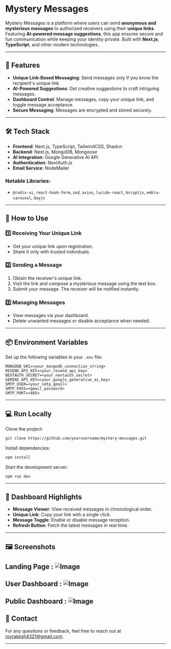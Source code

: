 # Mystery Messages

Mystery Messages is a platform where users can send **anonymous and mysterious messages** to authorized receivers using their **unique links**. Featuring **AI-powered message suggestions**, this app ensures secure and fun communication while keeping your identity private. Built with **Next.js**, **TypeScript**, and other modern technologies.

---

## 🚀 Features

- **Unique Link-Based Messaging**: Send messages only if you know the recipient's unique link.  
- **AI-Powered Suggestions**: Get creative suggestions to craft intriguing messages.  
- **Dashboard Control**: Manage messages, copy your unique link, and toggle message acceptance.  
- **Secure Messaging**: Messages are encrypted and stored securely.  

---

## 🛠️ Tech Stack

- **Frontend**: Next.js, TypeScript, TailwindCSS, Shadcn 
- **Backend**: Next.js, MongoDB, Mongoose  
- **AI Integration**: Google Generative AI API  
- **Authentication**: NextAuth.js  
- **Email Service**: NodeMailer  

### Notable Libraries:
- `@radix-ui`, `react-hook-form`, `zod`, `axios`, `lucide-react`, `bcryptjs`, `embla-carousel`, `dayjs`

---

## 🌟 How to Use

### 1️⃣ **Receiving Your Unique Link**  
- Get your unique link upon registration.  
- Share it only with trusted individuals.  

### 2️⃣ **Sending a Message**  
1. Obtain the receiver's unique link.  
2. Visit the link and compose a mysterious message using the text box.  
3. Submit your message. The receiver will be notified instantly.

### 3️⃣ **Managing Messages**  
- View messages via your dashboard.  
- Delete unwanted messages or disable acceptance when needed.  

---

## 📦 Environment Variables

Set up the following variables in your `.env` file:  
```env
MONGODB_URI=<your_mongodb_connection_string>
RESEND_API_KEY=<your_resend_api_key>
NEXTAUTH_SECRET=<your_nextauth_secret>
GEMINI_API_KEY=<your_google_generative_ai_key>
SMTP_USER=<your_smtp_gmail>
SMTP_PASS=<gmail_password>
SMTP_PORT=<465>  
```

---

## 💻 Run Locally

Clone the project:  
```bash
git clone https://github.com/yourusername/mystery-messages.git
```

Install dependencies:  
```bash
npm install
```

Start the development server:  
```bash
npm run dev
```

---

## 🎨 Dashboard Highlights

- **Message Viewer**: View received messages in chronological order.  
- **Unique Link**: Copy your link with a single click.  
- **Message Toggle**: Enable or disable message reception.  
- **Refresh Button**: Fetch the latest messages in real time.  

---

## 🖼️ Screenshots  
**Landing Page :**
![Image](https://github.com/user-attachments/assets/afbaf2e1-03b4-4133-abcf-7b4579752074)
---
**User Dashboard :**
![Image](https://github.com/user-attachments/assets/bbc2d3d8-252d-4e5d-8c9a-c3899a263a32)
---
**Public Dashboard :**
![Image](https://github.com/user-attachments/assets/68bf9e48-14df-47b4-a5d1-c78741b4fb08)  
---

## 📧 Contact  

For any questions or feedback, feel free to reach out at [royrakesh4321@gmail.com](mailto:royrakesh4321@gmail.com).  

---
